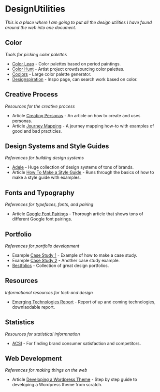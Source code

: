# DesignUtilities
*This is a place where I am going to put all the design utilities I have found around the web into one document.* 

## Color 
*Tools for picking color palettes*<br>

* [Color Leap](https://colorleap.app/home) - Color palettes based on period paintings.<br>
* [Color Hunt](https://colorhunt.co/) - Artist project crowdsourcing color palettes.<br>
* [Coolors](https://coolors.co/) - Large color palette generator.<br>
* [Designspiration](https://www.designspiration.net/) - Inspo page, can search work based on color.

## Creative Process 
*Resources for the creative process*<br>

* Article [Creating Personas](http://www.uxbooth.com/articles/creating-personas/) - An article on how to create and uses personas.<br> 
* Article [Journey Mapping](https://medium.com/@shahrsays/dont-make-a-journey-map-9-archetypes-of-good-bad-and-how-to-decide-what-to-use-d65abd30ec6f) - A journey mapping how-to with examples of good and bad practicies. 

## Design Systems and Style Guides
*References for building design systems*<br>

* [Adele](https://adele.uxpin.com/) - Huge collection of design systems of tons of brands.
* Article [How To Make a Style Guide](https://blog.hubspot.com/marketing/examples-brand-style-guides) - Runs through the basics of how to make a style guide with examples. 

## Fonts and Typography
*References for typefaces, fonts, and pairing*<br>

* Article [Google Font Pairings](https://www.reliablepsd.com/ultimate-google-font-pairings/) - Thorough article that shows tons of different Google font pairings.

## Portfolio 
*References for portfolio development*

* Example [Case Study 1](http://www.billyreano.com/portfolio/google-newborn/) - Example of how to make a case study. 
* Example [Case Study 2](https://www.corynbajema.com/form-1) - Another case study example.
* [Bestfolios](https://www.bestfolios.com/home) - Collection of great design portfolios.

## Resources
*Informational resources for tech and design*<br>

* [Emerging Technologies Report](https://info.shockoe.com/emerging-technologies-report) - Report of up and coming technologies, downlaodable report.

## Statistics 
*Resources for statistical informnation*<br>

* [ACSI](https://www.theacsi.org/) - For finding brand consumer satisfaction and competitors.

## Web Development
*References for making things on the web*<br>

* Article [Developing a Wordpress Theme](https://www.taniarascia.com/developing-a-wordpress-theme-from-scratch/) - Step by step guide to developing a Wordpress theme from scratch.
